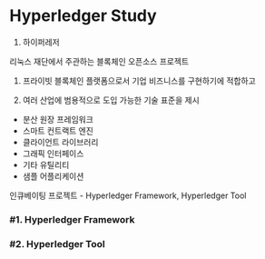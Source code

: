 # Hyperledger Study

1. 하이퍼레저

리눅스 재단에서 주관하는 블록체인 오픈소스 프로젝트

1) 프라이빗 블록체인 플랫폼으로서 기업 비즈니스를 구현하기에 적합하고

2) 여러 산업에 범용적으로 도입 가능한 기술 표준을 제시

- 분산 원장 프레임워크
- 스마트 컨트랙트 엔진
- 클라이언트 라이브러리
- 그래픽 인터페이스
- 기타 유틸리티
- 샘플 어플리케이션

인큐베이팅 프로젝트 - Hyperledger Framework, Hyperledger Tool

### #1. Hyperledger Framework


### #2. Hyperledger Tool